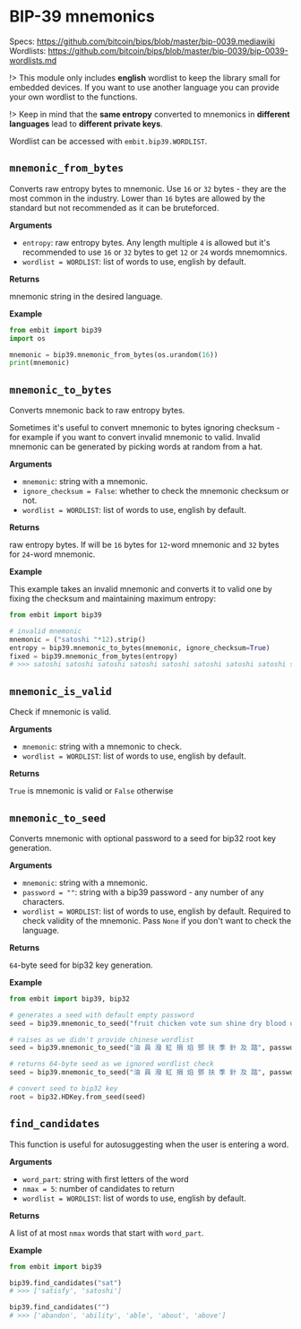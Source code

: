 # BIP-39 mnemonics

Specs: https://github.com/bitcoin/bips/blob/master/bip-0039.mediawiki<br>
Wordlists: https://github.com/bitcoin/bips/blob/master/bip-0039/bip-0039-wordlists.md

!> This module only includes **english** wordlist to keep the library small for embedded devices. If you want to use another language you can provide your own wordlist to the functions.

!> Keep in mind that the **same entropy** converted to mnemonics in **different languages** lead to **different private keys**.

Wordlist can be accessed with `embit.bip39.WORDLIST`.

## `mnemonic_from_bytes`

Converts raw entropy bytes to mnemonic. Use `16` or `32` bytes - they are the most common in the industry. Lower than `16` bytes are allowed by the standard but not recommended as it can be bruteforced.

**Arguments**

- `entropy`: raw entropy bytes. Any length multiple `4` is allowed but it's recommended to use `16` or `32` bytes to get `12` or `24` words mnemomnics.
- `wordlist = WORDLIST`: list of words to use, english by default.

**Returns**

mnemonic string in the desired language.

**Example**

```python
from embit import bip39
import os

mnemonic = bip39.mnemonic_from_bytes(os.urandom(16))
print(mnemonic)
```

## `mnemonic_to_bytes`

Converts mnemonic back to raw entropy bytes.

Sometimes it's useful to convert mnemonic to bytes ignoring checksum - for example if you want to convert invalid mnemonic to valid. Invalid mnemonic can be generated by picking words at random from a hat.

**Arguments**

- `mnemonic`: string with a mnemonic.
- `ignore_checksum = False`: whether to check the mnemonic checksum or not.
- `wordlist = WORDLIST`: list of words to use, english by default.

**Returns**

raw entropy bytes. If will be `16` bytes for `12`-word mnemonic and `32` bytes for `24`-word mnemonic.

**Example**

This example takes an invalid mnemonic and converts it to valid one by fixing the checksum and maintaining maximum entropy:

```python
from embit import bip39

# invalid mnemonic
mnemonic = ("satoshi "*12).strip()
entropy = bip39.mnemonic_to_bytes(mnemonic, ignore_checksum=True)
fixed = bip39.mnemonic_from_bytes(entropy)
# >>> satoshi satoshi satoshi satoshi satoshi satoshi satoshi satoshi satoshi satoshi satoshi same
```


## `mnemonic_is_valid`

Check if mnemonic is valid.

**Arguments**

- `mnemonic`: string with a mnemonic to check.
- `wordlist = WORDLIST`: list of words to use, english by default.

**Returns**

`True` is mnemonic is valid or `False` otherwise

## `mnemonic_to_seed`

Converts mnemonic with optional password to a seed for bip32 root key generation.

**Arguments**

- `mnemonic`: string with a mnemonic.
- `password = ""`: string with a bip39 password - any number of any characters.
- `wordlist = WORDLIST`: list of words to use, english by default. Required to check validity of the mnemonic. Pass `None` if you don't want to check the language.

**Returns**

`64`-byte seed for bip32 key generation.

**Example**

```python
from embit import bip39, bip32

# generates a seed with default empty password
seed = bip39.mnemonic_to_seed("fruit chicken vote sun shine dry blood one process step robust night")

# raises as we didn't provide chinese wordlist
seed = bip39.mnemonic_to_seed("油 員 潑 紅 捐 焰 鄧 扶 季 針 及 踏", password="Yey!!!")

# returns 64-byte seed as we ignored wordlist check
seed = bip39.mnemonic_to_seed("油 員 潑 紅 捐 焰 鄧 扶 季 針 及 踏", password="Yey!!!", wordlist=None)

# convert seed to bip32 key
root = bip32.HDKey.from_seed(seed)
```

## `find_candidates`

This function is useful for autosuggesting when the user is entering a word.

**Arguments**

- `word_part`: string with first letters of the word
- `nmax = 5`: number of candidates to return
- `wordlist = WORDLIST`: list of words to use, english by default.

**Returns**

A list of at most `nmax` words that start with `word_part`.

**Example**

```python
from embit import bip39

bip39.find_candidates("sat")
# >>> ['satisfy', 'satoshi']

bip39.find_candidates("")
# >>> ['abandon', 'ability', 'able', 'about', 'above']
```
